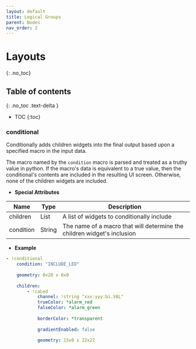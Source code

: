 ```yaml
---
layout: default
title: Logical Groups
parent: Nodes
nav_order: 2
---
```


# Layouts
{: .no_toc}

## Table of contents
{: .no_toc .text-delta }

- TOC
{:toc}

### conditional

Conditionally adds children widgets into the final output based upon a specified macro in the
input data.

The macro named by the `condition` macro is parsed and treated as a truthy value in python. If
the macro's data is equivalent to a true value, then the conditional's contents are included in
the resulting UI screen. Otherwise, none of the children widgets are included.

* **Special Attributes**

|    Name   |  Type  | Description|
|-----------|--------|------------|
| children  | List   | A list of widgets to conditionally include |
| condition | String | The name of a macro that will determine the children widget's inclusion |

* **Example**

```yaml
- !conditional
    condition: "INCLUDE_LED"
    
    geometry: 0x20 x 0x0
    
    children:
        - !caLed
            channel: !string "xxx:yyy:bi.VAL"
            trueColor: *alarm_red
            falseColor: *alarm_green
            
            borderColor: *transparent
            
            gradientEnabled: false
            
            geometry: 15x0 x 22x22
```


